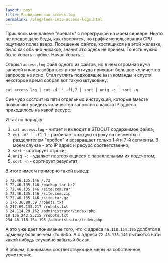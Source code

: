 ```yaml
---
layout: post
title: Разбираем ваш access.log
permalink: /blog/look-into-access-logs.html
---
```

Пришлось мне давече "воевать" с перегрузкой на моем сервере. Ничто не предвещало беды, как говорится, но график использования CPU ощутимо полез вверх. Посещение сайтов, хостящихся на этой железке, было как обычно никакое, значит это здесь не причем. То есть нужно было копать глубже.
Начал копать...

<!--more-->

Открыл `access.log` файл одного из сайтов, но в нем огромная куча записей и как разобраться в том откуда приходит большое количество запросов не ясно. Стал гуглить подходящие `bash` команды и  спустя некоторое время собрал вот такую штуковину:

```cat access.log | cut -d' ' -f1,7 | sort | uniq -c | sort -n```

Сие чудо состоит из пяти отдельных инструкций, которые вместе позволяют увидеть количество запросов с какого IP адреса приходилось на какой ресурс.

И так по порядку:
1. `cat access.log` - читает и выводит в STDOUT содержимое файла;
2. `cut -d' ' -f1,7` - разбивает каждую строку на сегменты с разделителем "пробел" и возвращает только 1-й и 7-й сегменты. В моем случае - это IP адрес и ресурс соответственно;
3. `sort` - сортирует строки;
4. `uniq -c` - удаляет повторяющиеся с параллельным их подсчетом;
5. `sort -n` - сортирует результат;

В итоге имеем примерно такой вывод:

```
5 72.46.135.146 /.7z
5 72.46.135.146 /backup.tar.bz2
5 72.46.135.146 /site.com.rar
5 72.46.135.146 /site.com.zip
5 72.46.135.146 /site.tar.gz
6 176.36.80.39 /robots.txt
6 217.69.133.217 /robots.txt
6 24.114.29.162 /administrator/index.php
18 136.243.5.215 /robots.txt
234 46.118.154.195 /administrator/index.php
```

А это уже дает понимание того, что с адреса `46.118.154.195` долбятся в админку больше чем кто либо. А с адреса `72.46.135.146` пытаются нати какой нибудь случайно забытый бекап.

В общем, принимаем соответствующие меры на собственное усмотрение.
